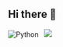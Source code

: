 ## Hi there 👋
![Python](https://img.shields.io/badge/python-3670A0?style=for-the-badge&logo=python&logoColor=ffdd54)&nbsp;
&nbsp;![](http://github-profile-summary-cards.vercel.app/api/cards/repos-per-language?username=andrey-kobelev&theme=default)
<!--
**andrey-kobelev/andrey-kobelev** is a ✨ _special_ ✨ repository because its `README.md` (this file) appears on your GitHub profile.

Here are some ideas to get you started:

- 🔭 I’m currently working on ...
- 🌱 I’m currently learning ...
- 👯 I’m looking to collaborate on ...
- 🤔 I’m looking for help with ...
- 💬 Ask me about ...
- 📫 How to reach me: ...
- 😄 Pronouns: ...
- ⚡ Fun fact: ...
-->

